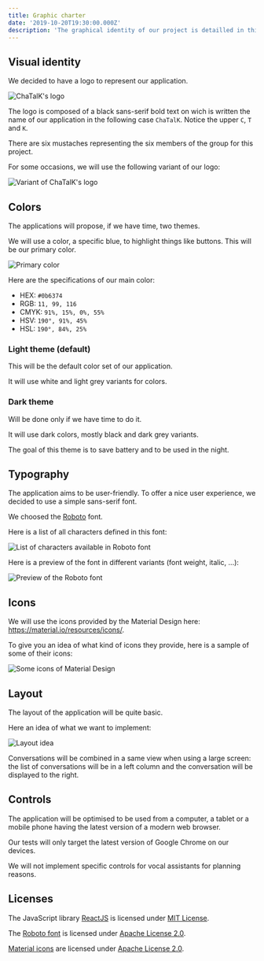 ```yaml
---
title: Graphic charter
date: '2019-10-20T19:30:00.000Z'
description: 'The graphical identity of our project is detailled in this blog post.'
---
```


## Visual identity

We decided to have a logo to represent our application.

![ChaTalK's logo](chatalk-square-512.png)

The logo is composed of a black sans-serif bold text on wich is written the name of our application in the following case `ChaTalK`.
Notice the upper `C`, `T` and `K`.

There are six mustaches representing the six members of the group for this project.

For some occasions, we will use the following variant of our logo:

![Variant of ChaTalK's logo](chatalk-square-512-primary.png)

## Colors

The applications will propose, if we have time, two themes.

We will use a color, a specific blue, to highlight things like buttons.
This will be our primary color.

![Primary color](0b6374.png)

Here are the specifications of our main color:

- HEX: `#0b6374`
- RGB: `11, 99, 116`
- CMYK: `91%, 15%, 0%, 55%`
- HSV: `190°, 91%, 45%`
- HSL: `190°, 84%, 25%`

### Light theme (default)

This will be the default color set of our application.

It will use white and light grey variants for colors.

### Dark theme

Will be done only if we have time to do it.

It will use dark colors, mostly black and dark grey variants.

The goal of this theme is to save battery and to be used in the night.

## Typography

The application aims to be user-friendly.
To offer a nice user experience, we decided to use a simple sans-serif font.

We choosed the [Roboto](https://fonts.google.com/specimen/Roboto) font.

Here is a list of all characters defined in this font:

![List of characters available in Roboto font](roboto-chars.png)

Here is a preview of the font in different variants (font weight, italic, ...):

![Preview of the Roboto font](roboto-preview.png)

## Icons

We will use the icons provided by the Material Design here: https://material.io/resources/icons/.

To give you an idea of what kind of icons they provide, here is a sample of some of their icons:

![Some icons of Material Design](material-icons.png)

## Layout

The layout of the application will be quite basic.

Here an idea of what we want to implement:

![Layout idea](layout.png)

Conversations will be combined in a same view when using a large screen: the list of conversations will be in a left column and the conversation will be displayed to the right.

## Controls

The application will be optimised to be used from a computer, a tablet or a mobile phone having the latest version of a modern web browser.

Our tests will only target the latest version of Google Chrome on our devices.

We will not implement specific controls for vocal assistants for planning reasons.

## Licenses

The JavaScript library [ReactJS](https://reactjs.org/) is licensed under [MIT License](https://github.com/facebook/react/blob/master/LICENSE).

The [Roboto font](https://fonts.google.com/specimen/Roboto) is licensed under [Apache License 2.0](https://www.apache.org/licenses/LICENSE-2.0.html).

[Material icons](https://material.io/resources/icons) are licensed under [Apache License 2.0](https://www.apache.org/licenses/LICENSE-2.0.html).
